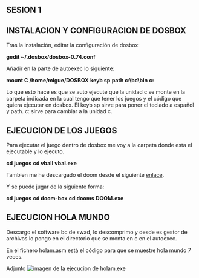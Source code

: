 ## SESION 1

## INSTALACION Y CONFIGURACION DE DOSBOX

Tras la instalación, editar la configuración de dosbox:

**gedit ~/.dosbox/dosbox-0.74.conf**

Añadir en la parte de autoexec lo siguiente:

**mount C /home/migue/DOSBOX**
**keyb sp**
**path c:\bc\bin**
**c:**




Lo que esto hace es que se auto ejecute que la unidad c se monte en la carpeta indicada en la cual tengo que tener los juegos y el código que quiera ejecutar en dosbox. El keyb sp sirve para poner el teclado a español y path. c: sirve para cambiar a la unidad c.

## EJECUCION DE LOS JUEGOS

Para ejecutar el juego dentro de dosbox me voy a la carpeta donde esta el ejecutable y lo ejecuto. 

**cd juegos**
**cd vball**
**vbal.exe**

Tambien me he descargado el doom desde el siguiente [enlace](https://www.dosgamesarchive.com/file/doom/doom-box/).

Y se puede jugar de la siguiente forma:

**cd juegos**
**cd doom-box**
**cd dooms**
**DOOM.exe**


## EJECUCION HOLA MUNDO

Descargo el software bc de swad, lo descomprimo y desde es gestor de archivos lo pongo en el directorio que se monta en c en el autoexec.

En el fichero holam.asm está el código para que se muestre hola mundo 7 veces.

Adjunto ![imagen de la ejecucion](https://github.com/MIGUE1999/PDIH/blob/main/S1/ejecucion.png) de holam.exe




